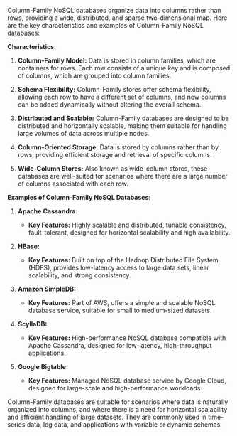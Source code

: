 Column-Family NoSQL databases organize data into columns rather than rows, providing a wide, distributed, and sparse two-dimensional map. Here are the key characteristics and examples of Column-Family NoSQL databases:

**Characteristics:**

1. **Column-Family Model:** Data is stored in column families, which are containers for rows. Each row consists of a unique key and is composed of columns, which are grouped into column families.

2. **Schema Flexibility:** Column-Family stores offer schema flexibility, allowing each row to have a different set of columns, and new columns can be added dynamically without altering the overall schema.

3. **Distributed and Scalable:** Column-Family databases are designed to be distributed and horizontally scalable, making them suitable for handling large volumes of data across multiple nodes.

4. **Column-Oriented Storage:** Data is stored by columns rather than by rows, providing efficient storage and retrieval of specific columns.

5. **Wide-Column Stores:** Also known as wide-column stores, these databases are well-suited for scenarios where there are a large number of columns associated with each row.

**Examples of Column-Family NoSQL Databases:**

1. **Apache Cassandra:**
   - **Key Features:** Highly scalable and distributed, tunable consistency, fault-tolerant, designed for horizontal scalability and high availability.

2. **HBase:**
   - **Key Features:** Built on top of the Hadoop Distributed File System (HDFS), provides low-latency access to large data sets, linear scalability, and strong consistency.

3. **Amazon SimpleDB:**
   - **Key Features:** Part of AWS, offers a simple and scalable NoSQL database service, suitable for small to medium-sized datasets.

4. **ScyllaDB:**
   - **Key Features:** High-performance NoSQL database compatible with Apache Cassandra, designed for low-latency, high-throughput applications.

5. **Google Bigtable:**
   - **Key Features:** Managed NoSQL database service by Google Cloud, designed for large-scale and high-performance workloads.

Column-Family databases are suitable for scenarios where data is naturally organized into columns, and where there is a need for horizontal scalability and efficient handling of large datasets. They are commonly used in time-series data, log data, and applications with variable or dynamic schemas.
